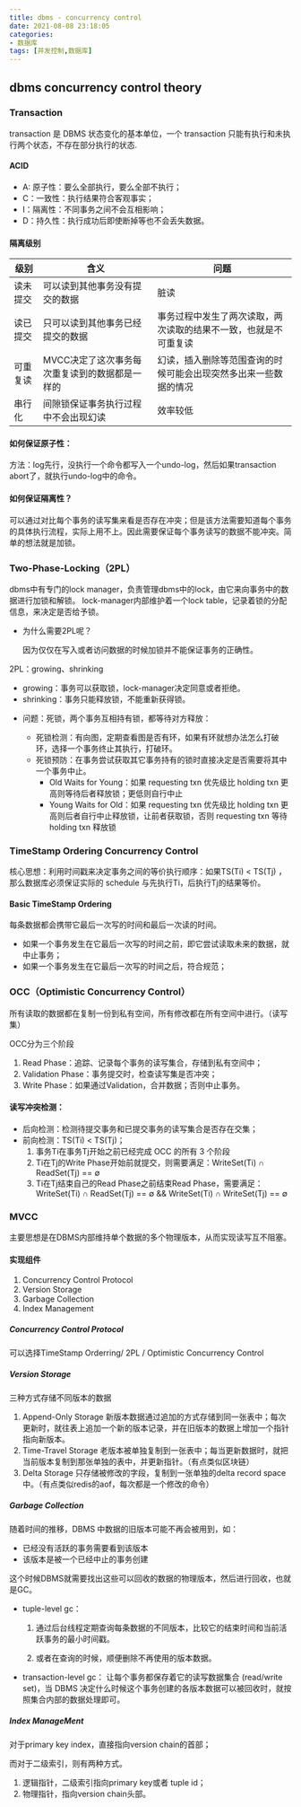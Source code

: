 ```yaml
---
title: dbms - concurrency control
date: 2021-08-08 23:18:05
categories: 
- 数据库
tags: [并发控制,数据库]
---
```


## dbms concurrency control theory

### Transaction
transaction 是 DBMS 状态变化的基本单位，一个 transaction 只能有执行和未执行两个状态，不存在部分执行的状态.


#### ACID
* A: 原子性：要么全部执行，要么全部不执行；
* C：一致性：执行结果符合客观事实；
* I：隔离性：不同事务之间不会互相影响；
* D：持久性：执行成功后即使断掉等也不会丢失数据。

#### 隔离级别
|级别|含义|问题
|---|---|---|
读未提交|可以读到其他事务没有提交的数据|脏读
读已提交|只可以读到其他事务已经提交的数据|事务过程中发生了两次读取，两次读取的结果不一致，也就是不可重复读|、
可重复读|MVCC决定了这次事务每次重复读到的数据都是一样的|幻读，插入删除等范围查询的时候可能会出现突然多出来一些数据的情况
串行化|间隙锁保证事务执行过程中不会出现幻读|效率较低


#### 如何保证原子性：

方法：log先行，没执行一个命令都写入一个undo-log，然后如果transaction abort了，就执行undo-log中的命令。


#### 如何保证隔离性？
可以通过对比每个事务的读写集来看是否存在冲突；但是该方法需要知道每个事务的具体执行流程，实际上用不上。因此需要保证每个事务读写的数据不能冲突。简单的想法就是加锁。

### Two-Phase-Locking（2PL）

dbms中有专门的lock manager，负责管理dbms中的lock，由它来向事务中的数据进行加锁和解锁。
lock-manager内部维护着一个lock table，记录着锁的分配信息，来决定是否给予锁。

- 为什么需要2PL呢？

  因为仅仅在写入或者访问数据的时候加锁并不能保证事务的正确性。

2PL：growing、shrinking

* growing：事务可以获取锁，lock-manager决定同意或者拒绝。
* shrinking：事务只能释放锁，不能重新获得锁。

- 问题：死锁，两个事务互相持有锁，都等待对方释放：
  
  - 死锁检测：有向图，定期查看图是否有环，如果有环就想办法怎么打破环，选择一个事务终止其执行，打破环。
  - 死锁预防：在事务尝试获取其它事务持有的锁时直接决定是否需要将其中一个事务中止。
    - Old Waits for Young：如果 requesting txn 优先级比 holding txn 更高则等待后者释放锁；更低则自行中止
    - Young Waits for Old：如果 requesting txn 优先级比 holding txn 更高则后者自行中止释放锁，让前者获取锁，否则 requesting txn 等待 holding txn 释放锁


### TimeStamp Ordering Concurrency Control
核心思想：利用时间戳来决定事务之间的等价执行顺序：如果TS(Ti) < TS(Tj)  ，那么数据库必须保证实际的 schedule 与先执行Ti，后执行Tj的结果等价。

#### Basic TimeStamp Ordering

每条数据都会携带它最后一次写的时间和最后一次读的时间。
* 如果一个事务发生在它最后一次写的时间之前，即它尝试读取未来的数据，就中止事务；
* 如果一个事务发生在它最后一次写的时间之后，符合规范；
  
### OCC（Optimistic Concurrency Control）
所有读取的数据都在复制一份到私有空间，所有修改都在所有空间中进行。（读写集）

OCC分为三个阶段
1. Read Phase：追踪、记录每个事务的读写集合，存储到私有空间中；
2. Validation Phase：事务提交时，检查读写集是否冲突；
3. Write Phase：如果通过Validation，合并数据；否则中止事务。

#### 读写冲突检测：

* 后向检测：检测待提交事务和已提交事务的读写集合是否存在交集；
* 前向检测：TS(Ti) < TS(Tj)；
  1. 事务Ti在事务Tj开始之前已经完成 OCC 的所有 3 个阶段
  2. Ti在Tj的Write Phase开始前就提交，则需要满足：WriteSet(Ti) ∩ ReadSet(Tj) == ∅
  3. Ti在Tj结束自己的Read Phase之前结束Read Phase，需要满足：WriteSet(Ti) ∩ ReadSet(Tj) == ∅ && WriteSet(Ti) ∩ WriteSet(Tj) == ∅


### MVCC
主要思想是在DBMS内部维持单个数据的多个物理版本，从而实现读写互不阻塞。

#### 实现组件
1. Concurrency Control Protocol
2. Version Storage
3. Garbage Collection
4. Index Management
   

##### Concurrency Control Protocol
可以选择TimeStamp Orderring/ 2PL / Optimistic Concurrency Control

##### Version Storage
三种方式存储不同版本的数据

1. Append-Only Storage
   新版本数据通过追加的方式存储到同一张表中；每次更新时，就往表上追加一个新的版本记录，并在旧版本的数据上增加一个指针指向新版本。
2. Time-Travel Storage
   老版本被单独复制到一张表中；每当更新数据时，就把当前版本复制到那张单独的表中，并更新指针。（有点类似区块链）
3. Delta Storage
   只存储被修改的字段，复制到一张单独的delta record space中。（有点类似redis的aof，每次都是一个修改的命令）

##### Garbage Collection
随着时间的推移，DBMS 中数据的旧版本可能不再会被用到，如：
- 已经没有活跃的事务需要看到该版本
- 该版本是被一个已经中止的事务创建

这个时候DBMS就需要找出这些可以回收的数据的物理版本，然后进行回收，也就是GC。

* tuple-level gc：
    1. 通过后台线程定期查询每条数据的不同版本，比较它的结束时间和当前活跃事务的最小时间戳。

    2. 或者在查询的时候，顺便删除不再使用的版本数据。
* transaction-level gc：
  让每个事务都保存着它的读写数据集合 (read/write set)，当 DBMS 决定什么时候这个事务创建的各版本数据可以被回收时，就按照集合内部的数据处理即可。

##### Index ManageMent

对于primary key index，直接指向version chain的首部；

而对于二级索引，则有两种方式。
1. 逻辑指针，二级索引指向primary key或者 tuple id；
2. 物理指针，指向version chain头部。